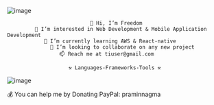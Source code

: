 ![image](https://github.com/user-attachments/assets/76421907-ccd4-4b6d-8792-7c9d0554b5a2)


                               👋 Hi, I’m Freedom
             👀 I’m interested in Web Development & Mobile Application Development
                🌱 I’m currently learning AWS & React-native
                  💞️ I’m looking to collaborate on any new project
                     📫 Reach me at tiuser@gmail.com

                        ⚒️ Languages-Frameworks-Tools ⚒️

 ![image](https://github.com/user-attachments/assets/242d7e8b-62f3-402f-b667-5295546cdad3)


                    
💰 You can help me by Donating
PayPal: praminnagma
<!---
MyGithubWebsites/MyGithubWebsites is a ✨ special ✨ repository because its `README.md` (this file) appears on your GitHub profile.
You can click the Preview link to take a look at your changes.
--->
